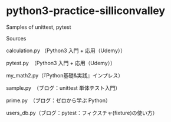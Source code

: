 # python3-practice-silliconvalley
Samples of unittest, pytest

Sources

calculation.py （Python3 入門 + 応用（Udemy））

pytest.py　（Python3 入門 + 応用（Udemy））

my_math2.py（『Python基礎&実践』インプレス）

sample.py　（ブログ：unittest 単体テスト入門）

prime.py　（ブログ：ゼロから学ぶ Python）

users_db.py（ブログ：pytest：フィクスチャ(fixture)の使い方）
